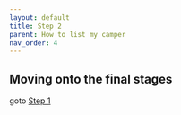 ```yaml
---
layout: default
title: Step 2
parent: How to list my camper
nav_order: 4
---
```


## Moving onto the final stages
goto [Step 1](/docs/listing/listing-step3)